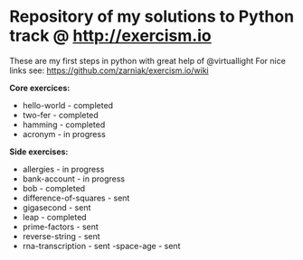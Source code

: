# Repository of my solutions to Python track @ http://exercism.io
These are my first steps in python with great help of @virtuallight
For nice links see: https://github.com/zarniak/exercism.io/wiki

**Core exercices:**
- hello-world - completed
- two-fer - completed
- hamming - completed
- acronym - in progress

**Side exercises:**
- allergies - in progress
- bank-account - in progress 
- bob - completed
- difference-of-squares - sent
- gigasecond - sent
- leap - completed
- prime-factors - sent
- reverse-string - sent
- rna-transcription - sent
 -space-age - sent
